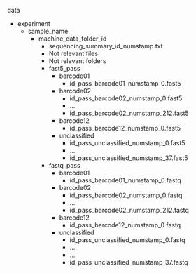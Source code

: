 data
* experiment
    * sample_name
        * machine_data_folder_id
            * sequencing_summary_id_numstamp.txt
            * Not relevant files
            * Not relevant folders
            * fast5_pass
                * barcode01
                    * id_pass_barcode01_numstamp_0.fast5
                * barcode02
                    * id_pass_barcode02_numstamp_0.fast5
                    * ...
                    * id_pass_barcode02_numstamp_212.fast5
                * barcode12
                    * id_pass_barcode12_numstamp_0.fast5
                * unclassified
                    * id_pass_unclassified_numstamp_0.fast5
                    * ...
                    * id_pass_unclassified_numstamp_37.fast5
            * fastq_pass
                * barcode01
                    * id_pass_barcode01_numstamp_0.fastq
                * barcode02
                    * id_pass_barcode02_numstamp_0.fastq
                    * ...
                    * id_pass_barcode02_numstamp_212.fastq
                * barcode12
                    * id_pass_barcode12_numstamp_0.fastq
                * unclassified
                    * id_pass_unclassified_numstamp_0.fastq
                    * ...
                    * ...
                    * id_pass_unclassified_numstamp_37.fastq
